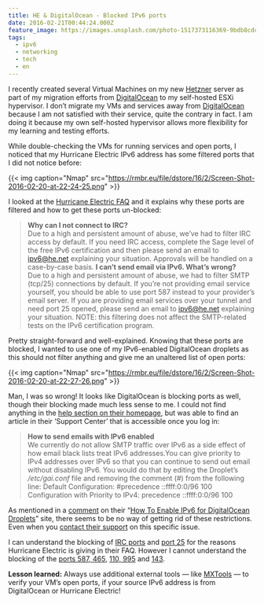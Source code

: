 ```yaml
---
title: HE & DigitalOcean - Blocked IPv6 ports
date: 2016-02-21T00:44:24.000Z
feature_image: https://images.unsplash.com/photo-1517373116369-9bdb8cdc9f62?ixlib=rb-0.3.5&q=80&fm=jpg&crop=entropy&cs=tinysrgb&w=1080&fit=max&ixid=eyJhcHBfaWQiOjExNzczfQ&s=1477902d871f75ce35d69ab0dc5631c0
tags:
  - ipv6
  - networking
  - tech
  - en
---
```


I recently created several Virtual Machines on my new [Hetzner](https://www.hetzner.de/us/hosting/produkte_rootserver/ex51) server as part of my migration efforts from [DigitalOcean](https://m.do.co/c/8469d730e168) to my self-hosted ESXi hypervisor. I don’t migrate my VMs and services away from [DigitalOcean](https://m.do.co/c/8469d730e168) because I am not satisfied with their service, quite the contrary in fact. I am doing it because my own self-hosted hypervisor allows more flexibility for my learning and testing efforts.

While double-checking the VMs for running services and open ports, I noticed that my Hurricane Electric IPv6 address has some filtered ports that I did not notice before:

{{< img caption="Nmap" src="https://rmbr.eu/file/dstore/16/2/Screen-Shot-2016-02-20-at-22-24-25.png" >}}

I looked at the [Hurricane Electric FAQ](https://ipv6.he.net/certification/faq.php) and it explains why these ports are filtered and how to get these ports un-blocked:

>  **Why can I not connect to IRC?**  
>  Due to a high and persistent amount of abuse, we’ve had to filter IRC access by default. If you need IRC access, complete the Sage level of the free IPv6 certification and then please send an email to ipv6@he.net explaining your situation. Approvals will be handled on a case-by-case basis. **I can’t send email via IPv6. What’s wrong?**  
>  Due to a high and persistent amount of abuse, we had to filter SMTP (tcp/25) connections by default. If you’re not providing email service yourself, you should be able to use port 587 instead to your provider’s email server. If you are providing email services over your tunnel and need port 25 opened, please send an email to ipv6@he.net explaining your situation. NOTE: this filtering does not affect the SMTP-related tests on the IPv6 certification program.

Pretty straight-forward and well-explained. Knowing that these ports are blocked, I wanted to use one of my IPv6-enabled DigitalOcean droplets as this should not filter anything and give me an unaltered list of open ports:

{{< img caption="Nmap" src="https://rmbr.eu/file/dstore/16/2/Screen-Shot-2016-02-20-at-22-27-26.png" >}}

Man, I was so wrong! It looks like DigitalOcean is blocking ports as well, though their blocking made much less sense to me. I could not find anything in the [help section on their homepage](https://www.digitalocean.com/help/), but was able to find an article in their ‘Support Center’ that is accessible once you log in:

>  **How to send emails with IPv6 enabled**  
>  We currently do not allow SMTP traffic over IPv6 as a side effect of how email black lists treat IPv6 addresses.You can give priority to IPv4 addresses over IPv6 so that you can continue to send out email without disabling IPv6. You would do that by editing the Droplet’s _/etc/gai.conf_ file and removing the comment (#) from the following line:
>  Default Configuration:
>    #precedence ::ffff:0:0/96 100  
>  Configuration with Priority to IPv4:
>    precedence ::ffff:0:0/96 100

As mentioned in a [comment](https://www.digitalocean.com/community/tutorials/how-to-enable-ipv6-for-digitalocean-droplets?comment=15503) on their “[How To Enable IPv6 for DigitalOcean Droplets](https://www.digitalocean.com/community/tutorials/how-to-enable-ipv6-for-digitalocean-droplets)” site, there seems to be no way of getting rid of these restrictions. Even when you [contact their support](https://warrenguy.me/blog/ipv6-digital-ocean-crippled) on this specific issue.

I can understand the blocking of [IRC ports](https://en.wikipedia.org/wiki/Internet_Relay_Chat) and [port 25](https://en.wikipedia.org/wiki/Simple_Mail_Transfer_Protocol) for the reasons Hurricane Electric is giving in their FAQ. However I cannot understand the blocking of the [ports 587, 465](https://en.wikipedia.org/wiki/Simple_Mail_Transfer_Protocol), [110, 995](https://en.wikipedia.org/wiki/Post_Office_Protocol) and [143](https://en.wikipedia.org/wiki/Internet_Message_Access_Protocol).

**Lesson learned:** Always use additional external tools — like [MXTools](http://mxtoolbox.com/NetworkTools.aspx) — to verify your VM’s open ports, if your source IPv6 address is from DigitalOcean or Hurricane Electric!
